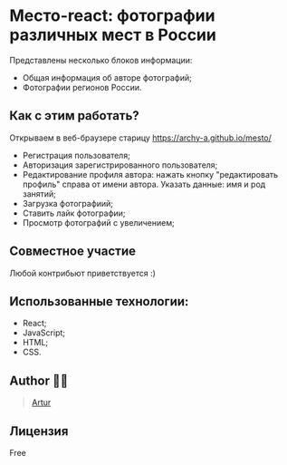 # Место-react: фотографии различных мест в России

Представлены несколько блоков информации:

- Общая информация об авторе фотографий;
- Фотографии регионов России.

## Как с этим работать?

Открываем в веб-браузере старицу https://archy-a.github.io/mesto/

- Регистрация пользователя;
- Авторизация зарегистрированного пользователя;
- Редактирование профиля автора: нажать кнопку "редактировать профиль" справа от имени автора. Указать данные: имя и род занятий;
- Загрузка фотографиий;
- Ставить лайк фотографии;
- Просмотр фотографий с увеличением;

## Совместное участие
Любой контрибьют приветствуется :)

## Использованные технологии:
- React;
- JavaScript;
- HTML;
- CSS.

## Author :man_technologist:

> [Artur](https://github.com/Archy-A)
## Лицензия
Free
